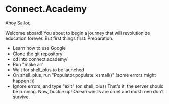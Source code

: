Connect.Academy
===============

Ahoy Sailor,

Welcome aboard! You about to begin a journey that will revolutionize education forever. But first things first: Preparation.

- Learn how to use Google
- Clone the git repository
- cd into connect.academy/
- Run "make all"
- Wait for shell_plus to be launched
- On shell_plus, run "Populator.populate_xsmall()" (some errors might happen :))
- Ignore errors, and type "exit" (on shell_plus)
That's it, the server should be running. Now, buckle up! Ocean winds are cruel and most men don't survive.
